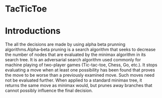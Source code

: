 # TacTicToe

# Introductions

The all the decisions are made by using alpha beta prunning algorithms.Alpha–beta pruning is a search algorithm that seeks to decrease the number
of nodes that are evaluated by the minimax algorithm in its search tree. It is an adversarial search algorithm used commonly for machine playing 
of two-player games (Tic-tac-toe, Chess, Go, etc.). It stops evaluating a move when at least one possibility has been found that proves the move 
to be worse than a previously examined move. Such moves need not be evaluated further. When applied to a standard minimax tree, 
it returns the same move as minimax would, but prunes away branches that cannot possibly influence the final decision.


